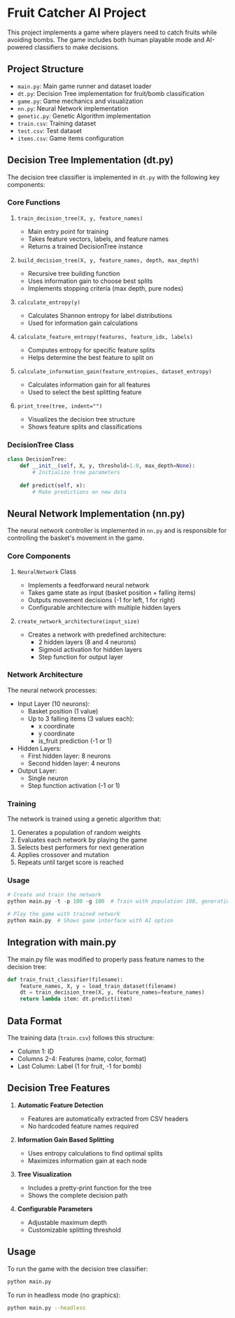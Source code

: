 # Fruit Catcher AI Project

This project implements a game where players need to catch fruits while avoiding bombs. The game includes both human playable mode and AI-powered classifiers to make decisions.

## Project Structure

- `main.py`: Main game runner and dataset loader
- `dt.py`: Decision Tree implementation for fruit/bomb classification
- `game.py`: Game mechanics and visualization
- `nn.py`: Neural Network implementation
- `genetic.py`: Genetic Algorithm implementation
- `train.csv`: Training dataset
- `test.csv`: Test dataset
- `items.csv`: Game items configuration

## Decision Tree Implementation (dt.py)

The decision tree classifier is implemented in `dt.py` with the following key components:

### Core Functions

1. `train_decision_tree(X, y, feature_names)`
   - Main entry point for training
   - Takes feature vectors, labels, and feature names
   - Returns a trained DecisionTree instance

2. `build_decision_tree(X, y, feature_names, depth, max_depth)`
   - Recursive tree building function
   - Uses information gain to choose best splits
   - Implements stopping criteria (max depth, pure nodes)

3. `calculate_entropy(y)`
   - Calculates Shannon entropy for label distributions
   - Used for information gain calculations

4. `calculate_feature_entropy(features, feature_idx, labels)`
   - Computes entropy for specific feature splits
   - Helps determine the best feature to split on

5. `calculate_information_gain(feature_entropies, dataset_entropy)`
   - Calculates information gain for all features
   - Used to select the best splitting feature

6. `print_tree(tree, indent="")`
   - Visualizes the decision tree structure
   - Shows feature splits and classifications

### DecisionTree Class

```python
class DecisionTree:
    def __init__(self, X, y, threshold=1.0, max_depth=None):
        # Initialize tree parameters
        
    def predict(self, x):
        # Make predictions on new data
```

## Neural Network Implementation (nn.py)

The neural network controller is implemented in `nn.py` and is responsible for controlling the basket's movement in the game.

### Core Components

1. `NeuralNetwork` Class
   - Implements a feedforward neural network
   - Takes game state as input (basket position + falling items)
   - Outputs movement decisions (-1 for left, 1 for right)
   - Configurable architecture with multiple hidden layers

2. `create_network_architecture(input_size)`
   - Creates a network with predefined architecture:
     - 2 hidden layers (8 and 4 neurons)
     - Sigmoid activation for hidden layers
     - Step function for output layer

### Network Architecture

The neural network processes:
- Input Layer (10 neurons):
  - Basket position (1 value)
  - Up to 3 falling items (3 values each):
    - x coordinate
    - y coordinate
    - is_fruit prediction (-1 or 1)
- Hidden Layers:
  - First hidden layer: 8 neurons
  - Second hidden layer: 4 neurons
- Output Layer:
  - Single neuron
  - Step function activation (-1 or 1)

### Training

The network is trained using a genetic algorithm that:
1. Generates a population of random weights
2. Evaluates each network by playing the game
3. Selects best performers for next generation
4. Applies crossover and mutation
5. Repeats until target score is reached

### Usage

```python
# Create and train the network
python main.py -t -p 100 -g 100  # Train with population 100, generations 100

# Play the game with trained network
python main.py  # Shows game interface with AI option
```

## Integration with main.py

The main.py file was modified to properly pass feature names to the decision tree:

```python
def train_fruit_classifier(filename):
    feature_names, X, y = load_train_dataset(filename)
    dt = train_decision_tree(X, y, feature_names=feature_names)
    return lambda item: dt.predict(item)
```

## Data Format

The training data (`train.csv`) follows this structure:
- Column 1: ID
- Columns 2-4: Features (name, color, format)
- Last Column: Label (1 for fruit, -1 for bomb)

## Decision Tree Features

1. **Automatic Feature Detection**
   - Features are automatically extracted from CSV headers
   - No hardcoded feature names required

2. **Information Gain Based Splitting**
   - Uses entropy calculations to find optimal splits
   - Maximizes information gain at each node

3. **Tree Visualization**
   - Includes a pretty-print function for the tree
   - Shows the complete decision path

4. **Configurable Parameters**
   - Adjustable maximum depth
   - Customizable splitting threshold

## Usage

To run the game with the decision tree classifier:
```bash
python main.py
```

To run in headless mode (no graphics):
```bash
python main.py --headless
```
